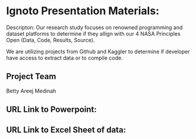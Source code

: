 # Ignoto Presentation Materials: 

Descripton: 
Our research study focuses on renowned programming and dataset platforms to determine if they allign with our 4 NASA Principles Open (Data, Code, Results, Source). 

We are utilizing projects from Github and Kaggler to determine if developer have access to extract data or to compile code. 

## Project Team 

Betty 
Areej 
Medinah 


## URL Link to Powerpoint: 

## URL Link to Excel Sheet of data: 

